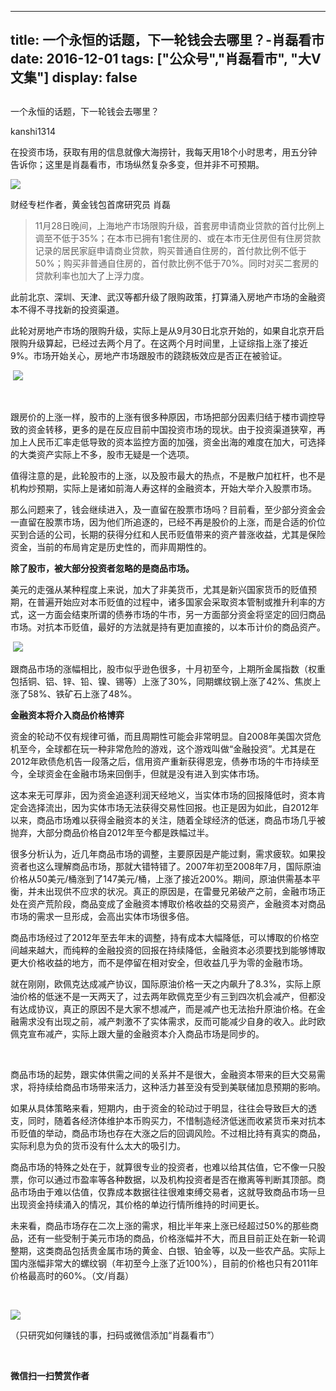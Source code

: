 
---
title:  一个永恒的话题，下一轮钱会去哪里？-肖磊看市
date: 2016-12-01
tags: ["公众号","肖磊看市", "大V文集"]
display: false
---


## 



一个永恒的话题，下一轮钱会去哪里？




kanshi1314




在投资市场，获取有用的信息就像大海捞针，我每天用18个小时思考，用五分钟告诉你；这里是肖磊看市，市场纵然复杂多变，但并非不可预期。


<img data-s="300,640" data-type="jpeg" src="http://mmbiz.qpic.cn/mmbiz_jpg/rIYcHn0KrPTb5Gibn0tqERCiaT0cHEFzibia6Bu2JpLM9IVcWMGiaPm5AqicOoQdk308PQq6Kzzc1G5yt5FpoL3GbVtQ/0?wx_fmt=jpeg" data-ratio="0.684" data-w="500"/>

财经专栏作者，黄金钱包首席研究员 肖磊



> 11月28日晚间，上海地产市场限购升级，首套房申请商业贷款的首付比例上调至不低于35%；在本市已拥有1套住房的、或在本市无住房但有住房贷款记录的居民家庭申请商业贷款，购买普通自住房的，首付款比例不低于50%；购买非普通自住房的，首付款比例不低于70%。同时对买二套房的贷款利率也加大了上浮力度。



此前北京、深圳、天津、武汉等都升级了限购政策，打算涌入房地产市场的金融资本不得不寻找新的投资渠道。



此轮对房地产市场的限购升级，实际上是从9月30日北京开始的，如果自北京开启限购升级算起，已经过去两个月了。在这两个月时间里，上证综指上涨了接近9%。市场开始关心，房地产市场跟股市的跷跷板效应是否正在被验证。

&nbsp;<img data-s="300,640" data-type="png" src="http://mmbiz.qpic.cn/mmbiz_png/rIYcHn0KrPTb5Gibn0tqERCiaT0cHEFzibiapOpic2Gr3fK2XS7bPzLdK4ozrYibEMygsOBVO3Trmk4ic4Bv6icoF1rFFg/0?wx_fmt=png" data-ratio="0.34652278177458035" data-w="1668"/>

&nbsp;

跟房价的上涨一样，股市的上涨有很多种原因，市场把部分因素归结于楼市调控导致的资金转移，更多的是在反应目前中国投资市场的现状。由于投资渠道狭窄，再加上人民币汇率走低导致的资本监控方面的加强，资金出海的难度在加大，可选择的大类资产实际上不多，股市无疑是一个选项。



值得注意的是，此轮股市的上涨，以及股市最大的热点，不是散户加杠杆，也不是机构炒预期，实际上是诸如前海人寿这样的金融资本，开始大举介入股票市场。



那么问题来了，钱会继续进入，及一直留在股票市场吗？目前看，至少部分资金会一直留在股票市场，因为他们所追逐的，已经不再是股价的上涨，而是合适的价位买到合适的公司，长期的获得分红和人民币贬值带来的资产普涨收益，尤其是保险资金，当前的布局肯定是历史性的，而非周期性的。



**除了股市，被大部分投资者忽略的是商品市场。**



美元的走强从某种程度上来说，加大了非美货币，尤其是新兴国家货币的贬值预期，在普遍开始应对本币贬值的过程中，诸多国家会采取资本管制或推升利率的方式，这一方面会结束所谓的债券市场的牛市，另一方面部分资金将坚定的回归商品市场。对抗本币贬值，最好的方法就是持有更加直接的，以本币计价的商品资产。

&nbsp;<img data-s="300,640" data-type="png" src="http://mmbiz.qpic.cn/mmbiz_png/rIYcHn0KrPTb5Gibn0tqERCiaT0cHEFzibiapxYUxzdRYdcQB7gwNj1fYV8Kg0RJ8bfhaFCNXD7uLiaA1ydVwC6uUzA/0?wx_fmt=png" data-ratio="0.398224043715847" data-w="1464"/>

跟商品市场的涨幅相比，股市似乎逊色很多，十月初至今，上期所金属指数（权重包括铜、铝、锌、铅、镍、锡等）上涨了30%，同期螺纹钢上涨了42%、焦炭上涨了58%、铁矿石上涨了48%。



**金融资本将介入商品价格博弈**



资金的轮动不仅有规律可循，而且周期性可能会非常明显。自2008年美国次贷危机至今，全球都在玩一种非常危险的游戏，这个游戏叫做“金融投资”。尤其是在2012年欧债危机告一段落之后，信用资产重新获得恩宠，债券市场的牛市持续至今，全球资金在金融市场来回倒手，但就是没有进入到实体市场。



这本来无可厚非，因为资金追逐利润天经地义，当实体市场的回报降低时，资本肯定会选择流出，因为实体市场无法获得交易性回报。也正是因为如此，自2012年以来，商品市场难以获得金融资本的关注，随着全球经济的低迷，商品市场几乎被抛弃，大部分商品价格自2012年至今都是跌幅过半。



很多分析认为，近几年商品市场的调整，主要原因是产能过剩，需求疲软。如果投资者也这么理解商品市场，那就大错特错了。2007年初至2008年7月，国际原油价格从50美元/桶涨到了147美元/桶，上涨了接近200%。期间，原油供需基本平衡，并未出现供不应求的状况。真正的原因是，在雷曼兄弟破产之前，金融市场正处在资产荒阶段，商品变成了金融资本博取价格收益的交易资产，金融资本对商品市场的需求一旦形成，会高出实体市场很多倍。



商品市场经过了2012年至去年末的调整，持有成本大幅降低，可以博取的价格空间越来越大，而纯粹的金融投资的回报在持续降低，金融资本必须要找到能够博取更大价格收益的地方，而不是停留在相对安全，但收益几乎为零的金融市场。



就在刚刚，欧佩克达成减产协议，国际原油价格一天之内飙升了8.3%，实际上原油价格的低迷不是一天两天了，过去两年欧佩克至少有三到四次机会减产，但都没有达成协议，真正的原因不是大家不想减产，而是减产也无法抬升原油价格。在金融需求没有出现之前，减产刺激不了实体需求，反而可能减少自身的收入。此时欧佩克宣布减产，实际上跟大量的金融资本介入商品市场是同步的。

&nbsp;

商品市场的起势，跟实体供需之间的关系并不是很大，金融资本带来的巨大交易需求，将持续给商品市场带来活力，这种活力甚至没有受到美联储加息预期的影响。





如果从具体策略来看，短期内，由于资金的轮动过于明显，往往会导致巨大的透支，同时，随着各经济体维护本币购买力，不惜制造经济低迷而收紧货币来对抗本币贬值的举动，商品市场也存在大涨之后的回调风险。不过相比持有真实的商品，实际利息为负的货币没有什么太大的吸引力。



商品市场的特殊之处在于，就算很专业的投资者，也难以给其估值，它不像一只股票，你可以通过市盈率等各种数据，以及机构投资者是否在撤离等判断其顶部。商品市场由于难以估值，仅靠成本数据往往很难束缚交易者，这就导致商品市场一旦出现资金持续涌入的情况，其价格的单边行情所维持的时间更长。



未来看，商品市场存在二次上涨的需求，相比半年来上涨已经超过50%的那些商品，还有一些受制于美元市场的商品，价格涨幅并不大，而且目前正处在新一轮调整期，这类商品包括贵金属市场的黄金、白银、铂金等，以及一些农产品。实际上国内涨幅非常大的螺纹钢（年初至今上涨了近100%），目前的价格也只有2011年价格最高时的60%。（文/肖磊）

&nbsp;

<img data-ratio="1" data-s="300,640" src="http://mmbiz.qpic.cn/mmbiz_jpg/rIYcHn0KrPSjOtc2kgTPibsxhaoD4Krel3cd9hnIh6dkibBqkMukKKL7yLxCYzuogxEG3qoO5MCBQgbXbldPxcLw/640?wx_fmt=jpeg" data-type="jpeg" data-w="430" style="box-sizing: border-box !important; word-wrap: break-word !important; visibility: visible !important; width: auto !important;" width="auto">

（只研究如何赚钱的事，扫码或微信添加“肖磊看市”）

&nbsp;




**微信扫一扫赞赏作者**













